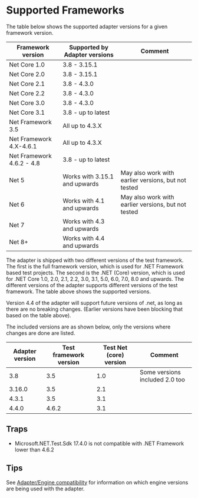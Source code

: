 # Supported Frameworks

The table below shows the supported adapter versions for a given framework version.

|Framework version|Supported by Adapter versions|Comment|
|---|---|---|
|Net Core 1.0|3.8 - 3.15.1||
|Net Core 2.0|3.8 - 3.15.1||
|Net Core 2.1|3.8 - 4.3.0||
|Net Core 2.2|3.8 - 4.3.0||
|Net Core 3.0|3.8 - 4.3.0||
|Net Core 3.1|3.8 - up to latest ||
|Net Framework 3.5|All up to 4.3.X||
|Net Framework 4.X-4.6.1|All up to 4.3.X||
|Net Framework 4.6.2 - 4.8|3.8 - up to latest ||
|Net 5|Works with 3.15.1 and upwards|May also work with earlier versions, but not tested|
|Net 6|Works with 4.1 and upwards|May also work with earlier versions, but not tested|
|Net 7|Works with 4.3 and upwards||
|Net 8+|Works with 4.4 and upwards||

The adapter is shipped with two different versions of the test framework. The first is the full framework version, which is used for .NET Framework based test projects.  The second is the .NET (Core)  version, which is used for .NET Core 1.0, 2.0, 2.1, 2.2, 3.0, 3.1, 5.0, 6.0, 7.0, 8.0 and upwards.  The different versions of the adapter supports different versions of the test framework.  The table above shows the supported versions.

Version 4.4 of the adapter will support future versions of .net, as long as there are no breaking changes.  (Earlier versions have been blocking that based on the table above).

The included versions are as shown below, only the versions where changes are done are listed.

|Adapter version|Test framework version|Test Net (core) version|Comment|
|---|---|---|---|
|3.8|3.5|1.0|Some versions included 2.0 too|
|3.16.0|3.5|2.1||
|4.3.1|3.5|3.1||
|4.4.0|4.6.2|3.1||

## Traps

* Microsoft.NET.Test.Sdk 17.4.0 is not compatible with .NET Framework lower than 4.6.2

## Tips

See [Adapter/Engine compatibility](Adapter-Engine-Compatibility.md) for information on which engine versions are being used with the adapter.
